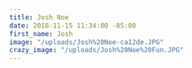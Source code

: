 ```yaml
---
title: Josh Noe
date: 2018-11-15 11:34:00 -05:00
first_name: Josh
image: "/uploads/Josh%20Noe-ca12de.JPG"
crazy_image: "/uploads/Josh%20Noe%20Fun.JPG"
---
```


